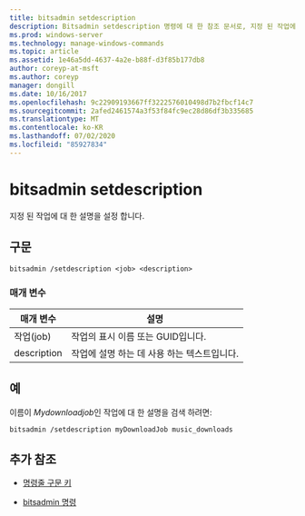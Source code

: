 ```yaml
---
title: bitsadmin setdescription
description: Bitsadmin setdescription 명령에 대 한 참조 문서로, 지정 된 작업에 대 한 설명을 설정 합니다.
ms.prod: windows-server
ms.technology: manage-windows-commands
ms.topic: article
ms.assetid: 1e46a5dd-4637-4a2e-b88f-d3f85b177db8
author: coreyp-at-msft
ms.author: coreyp
manager: dongill
ms.date: 10/16/2017
ms.openlocfilehash: 9c22909193667ff3222576010498d7b2fbcf14c7
ms.sourcegitcommit: 2afed2461574a3f53f84fc9ec28d86df3b335685
ms.translationtype: MT
ms.contentlocale: ko-KR
ms.lasthandoff: 07/02/2020
ms.locfileid: "85927834"
---
```

# <a name="bitsadmin-setdescription"></a>bitsadmin setdescription

지정 된 작업에 대 한 설명을 설정 합니다.

## <a name="syntax"></a>구문

```
bitsadmin /setdescription <job> <description>
```

### <a name="parameters"></a>매개 변수

| 매개 변수 | 설명 |
| --------- | ----------- |
| 작업(job) | 작업의 표시 이름 또는 GUID입니다. |
| description | 작업에 설명 하는 데 사용 하는 텍스트입니다. |

## <a name="examples"></a>예

이름이 *Mydownloadjob*인 작업에 대 한 설명을 검색 하려면:

```
bitsadmin /setdescription myDownloadJob music_downloads
```

## <a name="additional-references"></a>추가 참조

- [명령줄 구문 키](command-line-syntax-key.md)

- [bitsadmin 명령](bitsadmin.md)
